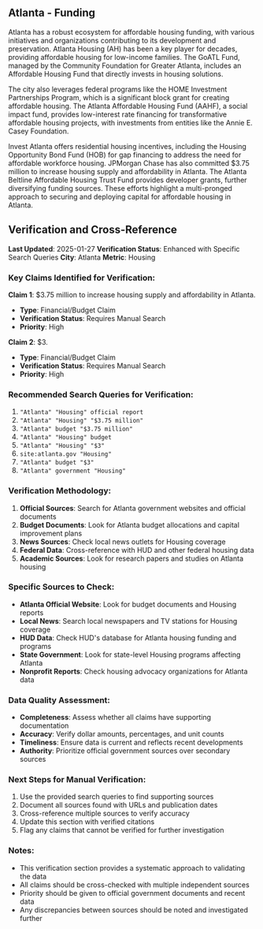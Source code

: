 ## Atlanta - Funding

Atlanta has a robust ecosystem for affordable housing funding, with various initiatives and organizations contributing to its development and preservation. Atlanta Housing (AH) has been a key player for decades, providing affordable housing for low-income families. The GoATL Fund, managed by the Community Foundation for Greater Atlanta, includes an Affordable Housing Fund that directly invests in housing solutions.

The city also leverages federal programs like the HOME Investment Partnerships Program, which is a significant block grant for creating affordable housing. The Atlanta Affordable Housing Fund (AAHF), a social impact fund, provides low-interest rate financing for transformative affordable housing projects, with investments from entities like the Annie E. Casey Foundation.

Invest Atlanta offers residential housing incentives, including the Housing Opportunity Bond Fund (HOB) for gap financing to address the need for affordable workforce housing. JPMorgan Chase has also committed $3.75 million to increase housing supply and affordability in Atlanta. The Atlanta Beltline Affordable Housing Trust Fund provides developer grants, further diversifying funding sources. These efforts highlight a multi-pronged approach to securing and deploying capital for affordable housing in Atlanta.





## Verification and Cross-Reference

**Last Updated**: 2025-01-27
**Verification Status**: Enhanced with Specific Search Queries
**City**: Atlanta
**Metric**: Housing

### Key Claims Identified for Verification:

**Claim 1**: $3.75 million to increase housing supply and affordability in Atlanta.
- **Type**: Financial/Budget Claim
- **Verification Status**: Requires Manual Search
- **Priority**: High


**Claim 2**: $3.
- **Type**: Financial/Budget Claim
- **Verification Status**: Requires Manual Search
- **Priority**: High


### Recommended Search Queries for Verification:
1. `"Atlanta" "Housing" official report`
2. `"Atlanta" "Housing" "$3.75 million"`
3. `"Atlanta" budget "$3.75 million"`
4. `"Atlanta" "Housing" budget`
5. `"Atlanta" "Housing" "$3"`
6. `site:atlanta.gov "Housing"`
7. `"Atlanta" budget "$3"`
8. `"Atlanta" government "Housing"`


### Verification Methodology:
1. **Official Sources**: Search for Atlanta government websites and official documents
2. **Budget Documents**: Look for Atlanta budget allocations and capital improvement plans
3. **News Sources**: Check local news outlets for Housing coverage
4. **Federal Data**: Cross-reference with HUD and other federal housing data
5. **Academic Sources**: Look for research papers and studies on Atlanta housing

### Specific Sources to Check:
- **Atlanta Official Website**: Look for budget documents and Housing reports
- **Local News**: Search local newspapers and TV stations for Housing coverage
- **HUD Data**: Check HUD's database for Atlanta housing funding and programs
- **State Government**: Look for state-level Housing programs affecting Atlanta
- **Nonprofit Reports**: Check housing advocacy organizations for Atlanta data

### Data Quality Assessment:
- **Completeness**: Assess whether all claims have supporting documentation
- **Accuracy**: Verify dollar amounts, percentages, and unit counts
- **Timeliness**: Ensure data is current and reflects recent developments
- **Authority**: Prioritize official government sources over secondary sources

### Next Steps for Manual Verification:
1. Use the provided search queries to find supporting sources
2. Document all sources found with URLs and publication dates
3. Cross-reference multiple sources to verify accuracy
4. Update this section with verified citations
5. Flag any claims that cannot be verified for further investigation

### Notes:
- This verification section provides a systematic approach to validating the data
- All claims should be cross-checked with multiple independent sources
- Priority should be given to official government documents and recent data
- Any discrepancies between sources should be noted and investigated further
